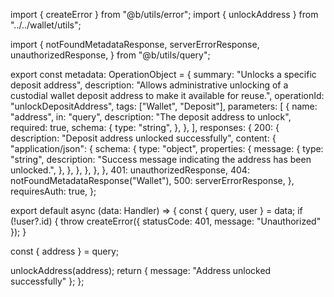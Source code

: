 import { createError } from "@b/utils/error";
import { unlockAddress } from "../../wallet/utils";

import {
  notFoundMetadataResponse,
  serverErrorResponse,
  unauthorizedResponse,
} from "@b/utils/query";

export const metadata: OperationObject = {
  summary: "Unlocks a specific deposit address",
  description:
    "Allows administrative unlocking of a custodial wallet deposit address to make it available for reuse.",
  operationId: "unlockDepositAddress",
  tags: ["Wallet", "Deposit"],
  parameters: [
    {
      name: "address",
      in: "query",
      description: "The deposit address to unlock",
      required: true,
      schema: {
        type: "string",
      },
    },
  ],
  responses: {
    200: {
      description: "Deposit address unlocked successfully",
      content: {
        "application/json": {
          schema: {
            type: "object",
            properties: {
              message: {
                type: "string",
                description:
                  "Success message indicating the address has been unlocked.",
              },
            },
          },
        },
      },
    },
    401: unauthorizedResponse,
    404: notFoundMetadataResponse("Wallet"),
    500: serverErrorResponse,
  },
  requiresAuth: true,
};

export default async (data: Handler) => {
  const { query, user } = data;
  if (!user?.id) {
    throw createError({ statusCode: 401, message: "Unauthorized" });
  }

  const { address } = query;

  unlockAddress(address);
  return { message: "Address unlocked successfully" };
};
